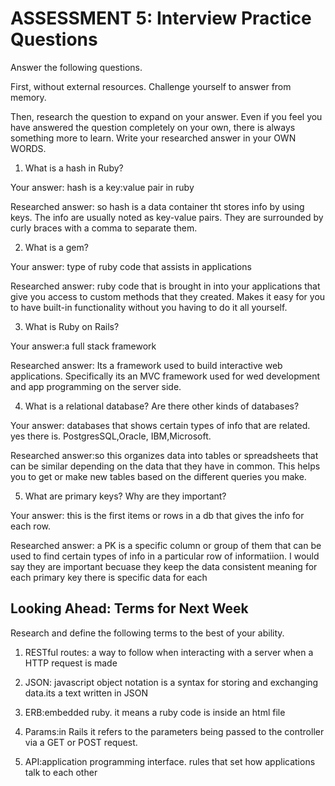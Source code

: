 # ASSESSMENT 5: Interview Practice Questions
Answer the following questions.

First, without external resources. Challenge yourself to answer from memory.

Then, research the question to expand on your answer. Even if you feel you have answered the question completely on your own, there is always something more to learn. Write your researched answer in your OWN WORDS.

1. What is a hash in Ruby?

  Your answer: hash is a key:value pair in ruby 

  Researched answer: so hash is a data container tht stores info by using keys. The info are usually noted as 
  key-value pairs. They are surrounded by curly braces with a comma to separate them.



2. What is a gem? 

  Your answer: type of ruby code that assists in applications 

  Researched answer: ruby code that is brought in into your applications that give you access to custom methods 
  that they created. Makes it easy for you to have built-in functionality without you having to do it all yourself.



3. What is Ruby on Rails?

  Your answer:a full stack framework

  Researched answer: Its a framework used to build interactive web applications. Specifically  its an MVC framework
  used for wed development and app programming on the server side. 



4. What is a relational database? Are there other kinds of databases?

  Your answer: databases that shows certain types of info that are related. yes there is. PostgresSQL,Oracle, IBM,Microsoft.

  Researched answer:so this  organizes data into tables or spreadsheets that can be similar depending on the data that they have in common. This helps you to get or make new tables based on the different queries you make.



5. What are primary keys? Why are they important?

  Your answer: this is the first items or rows in a db that gives the info for each row. 

  Researched answer: a PK is a specific column or group of them that can be used to find certain types of info in a particular row of informatiion. 
  I would say they are important becuase they keep the data consistent meaning for each primary key there is specific data for each





## Looking Ahead: Terms for Next Week
Research and define the following terms to the best of your ability.

1. RESTful routes: a way to follow when interacting with a server when a HTTP request is made

2. JSON: javascript object notation is a syntax for storing and exchanging data.its a text written in JSON

3. ERB:embedded ruby. it means a ruby code is inside an html file

4. Params:in Rails it refers to the parameters being passed to the controller via a GET or POST request.

5. API:application programming interface. rules that set how applications  talk to each other
